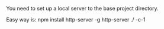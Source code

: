 You need to set up a local server to the base project directory.

Easy way is:
npm install http-server -g
http-server ./ -c-1